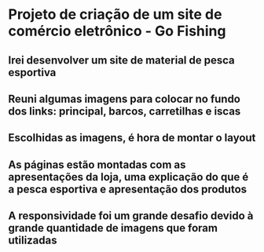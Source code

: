 # Projeto de criação de um site de comércio eletrônico - Go Fishing
## Irei desenvolver um site de material de pesca esportiva
## Reuni algumas imagens para colocar no fundo dos links: principal, barcos, carretilhas e iscas
## Escolhidas as imagens, é hora de montar o layout
## As páginas estão montadas com as apresentações da loja, uma explicação do que é a pesca esportiva e apresentação dos produtos
## A responsividade foi um grande desafio devido à grande quantidade de imagens que foram utilizadas